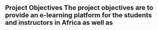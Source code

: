 ## Project Objectives The project objectives are to provide an e-learning platform for the students and instructors in Africa as well as 
